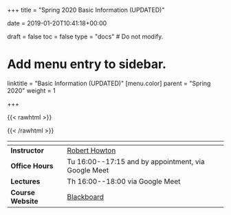 +++
title = "Spring 2020 Basic Information (UPDATED)"

date = 2019-01-20T10:41:18+00:00

draft = false
toc = false
type = "docs"  # Do not modify.

# Add menu entry to sidebar.
linktitle = "Basic Information (UPDATED)"
[menu.color]
  parent = "Spring 2020"
  weight = 1

+++

{{< rawhtml >}}
<style>
  a:active,
  a:focus,
  a:hover {
    color: #9b9b9b;
    /* color: #ffdbdc; */
  }
</style>
{{< /rawhtml >}}

|<span>                 |                                          |
|------------------     | -----------------------------------------|
| **Instructor**        | [Robert Howton <i class="far fa-envelope"></i>](mailto:rhowton@ku.edu.tr)                                      |
| **Office Hours**      | Tu 16:00--17:15 and by appointment, via Google Meet        |
| **Lectures**          | Th 16:00--18:00 via Google Meet          |
| **Course Website**    | [Blackboard](https://ku.blackboard.com/) |
